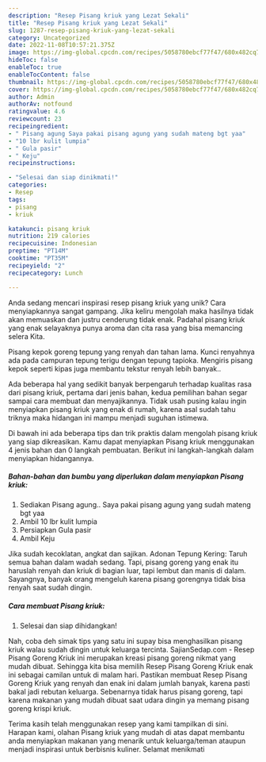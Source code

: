 ```yaml
---
description: "Resep Pisang kriuk yang Lezat Sekali"
title: "Resep Pisang kriuk yang Lezat Sekali"
slug: 1287-resep-pisang-kriuk-yang-lezat-sekali
category: Uncategorized
date: 2022-11-08T10:57:21.375Z
image: https://img-global.cpcdn.com/recipes/5058780ebcf77f47/680x482cq70/pisang-kriuk-foto-resep-utama.jpg
hideToc: false
enableToc: true
enableTocContent: false
thumbnail: https://img-global.cpcdn.com/recipes/5058780ebcf77f47/680x482cq70/pisang-kriuk-foto-resep-utama.jpg
cover: https://img-global.cpcdn.com/recipes/5058780ebcf77f47/680x482cq70/pisang-kriuk-foto-resep-utama.jpg
author: Admin
authorAv: notfound
ratingvalue: 4.6
reviewcount: 23
recipeingredient:
- " Pisang agung Saya pakai pisang agung yang sudah mateng bgt yaa"
- "10 lbr kulit lumpia"
- " Gula pasir"
- " Keju"
recipeinstructions:

- "Selesai dan siap dinikmati!"
categories:
- Resep
tags:
- pisang
- kriuk

katakunci: pisang kriuk 
nutrition: 219 calories
recipecuisine: Indonesian
preptime: "PT14M"
cooktime: "PT35M"
recipeyield: "2"
recipecategory: Lunch

---
```





Anda sedang mencari inspirasi resep pisang kriuk yang unik? Cara menyiapkannya sangat gampang. Jika keliru mengolah maka hasilnya tidak akan memuaskan dan justru cenderung tidak enak. Padahal pisang kriuk yang enak selayaknya punya aroma dan cita rasa yang bisa memancing selera Kita.





Pisang kepok goreng tepung yang renyah dan tahan lama. Kunci renyahnya ada pada campuran tepung terigu dengan tepung tapioka. Mengiris pisang kepok seperti kipas juga membantu tekstur renyah lebih banyak..

Ada beberapa hal yang sedikit banyak berpengaruh terhadap kualitas rasa dari pisang kriuk, pertama dari jenis bahan, kedua pemilihan bahan segar sampai cara membuat dan menyajikannya. Tidak usah pusing kalau ingin menyiapkan pisang kriuk yang enak di rumah, karena asal sudah tahu triknya maka hidangan ini mampu menjadi suguhan istimewa.






Di bawah ini ada beberapa tips dan trik praktis dalam mengolah pisang kriuk yang siap dikreasikan. Kamu dapat menyiapkan Pisang kriuk menggunakan 4 jenis bahan dan 0 langkah pembuatan. Berikut ini langkah-langkah dalam menyiapkan hidangannya.

<!--inarticleads1-->

##### Bahan-bahan dan bumbu yang diperlukan dalam menyiapkan Pisang kriuk:

1. Sediakan  Pisang agung.. Saya pakai pisang agung yang sudah mateng bgt yaa
1. Ambil 10 lbr kulit lumpia
1. Persiapkan  Gula pasir
1. Ambil  Keju


Jika sudah kecoklatan, angkat dan sajikan. Adonan Tepung Kering: Taruh semua bahan dalam wadah sedang. Tapi, pisang goreng yang enak itu haruslah renyah dan kriuk di bagian luar, tapi lembut dan manis di dalam. Sayangnya, banyak orang mengeluh karena pisang gorengnya tidak bisa renyah saat sudah dingin. 

<!--inarticleads2-->

##### Cara membuat Pisang kriuk:


1. Selesai dan siap dihidangkan!

Nah, coba deh simak tips yang satu ini supay bisa menghasilkan pisang kriuk walau sudah dingin untuk keluarga tercinta. SajianSedap.com - Resep Pisang Goreng Kriuk ini merupakan kreasi pisang goreng nikmat yang mudah dibuat. Sehingga kita bisa memilih Resep Pisang Goreng Kriuk enak ini sebagai camilan untuk di malam hari. Pastikan membuat Resep Pisang Goreng Kriuk yang renyah dan enak ini dalam jumlah banyak, karena pasti bakal jadi rebutan keluarga. Sebenarnya tidak harus pisang goreng, tapi karena makanan yang mudah dibuat saat udara dingin ya memang pisang goreng krispi kriuk. 

Terima kasih telah menggunakan resep yang kami tampilkan di sini. Harapan kami, olahan Pisang kriuk yang mudah di atas dapat membantu anda menyiapkan makanan yang menarik untuk keluarga/teman ataupun menjadi inspirasi untuk berbisnis kuliner. Selamat menikmati
